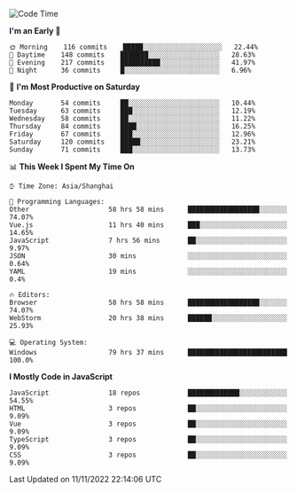 <!--START_SECTION:waka-->
![Code Time](http://img.shields.io/badge/Code%20Time-1%2C504%20hrs%204%20mins-blue)

**I'm an Early 🐤** 

```text
🌞 Morning    116 commits    █████░░░░░░░░░░░░░░░░░░░░   22.44% 
🌆 Daytime    148 commits    ███████░░░░░░░░░░░░░░░░░░   28.63% 
🌃 Evening    217 commits    ██████████░░░░░░░░░░░░░░░   41.97% 
🌙 Night      36 commits     █░░░░░░░░░░░░░░░░░░░░░░░░   6.96%

```
📅 **I'm Most Productive on Saturday** 

```text
Monday       54 commits     ██░░░░░░░░░░░░░░░░░░░░░░░   10.44% 
Tuesday      63 commits     ███░░░░░░░░░░░░░░░░░░░░░░   12.19% 
Wednesday    58 commits     ██░░░░░░░░░░░░░░░░░░░░░░░   11.22% 
Thursday     84 commits     ████░░░░░░░░░░░░░░░░░░░░░   16.25% 
Friday       67 commits     ███░░░░░░░░░░░░░░░░░░░░░░   12.96% 
Saturday     120 commits    █████░░░░░░░░░░░░░░░░░░░░   23.21% 
Sunday       71 commits     ███░░░░░░░░░░░░░░░░░░░░░░   13.73%

```


📊 **This Week I Spent My Time On** 

```text
⌚︎ Time Zone: Asia/Shanghai

💬 Programming Languages: 
Other                    58 hrs 58 mins      ██████████████████░░░░░░░   74.07% 
Vue.js                   11 hrs 40 mins      ███░░░░░░░░░░░░░░░░░░░░░░   14.65% 
JavaScript               7 hrs 56 mins       ██░░░░░░░░░░░░░░░░░░░░░░░   9.97% 
JSON                     30 mins             ░░░░░░░░░░░░░░░░░░░░░░░░░   0.64% 
YAML                     19 mins             ░░░░░░░░░░░░░░░░░░░░░░░░░   0.4%

🔥 Editors: 
Browser                  58 hrs 58 mins      ██████████████████░░░░░░░   74.07% 
WebStorm                 20 hrs 38 mins      ██████░░░░░░░░░░░░░░░░░░░   25.93%

💻 Operating System: 
Windows                  79 hrs 37 mins      █████████████████████████   100.0%

```

**I Mostly Code in JavaScript** 

```text
JavaScript               18 repos            █████████████░░░░░░░░░░░░   54.55% 
HTML                     3 repos             ██░░░░░░░░░░░░░░░░░░░░░░░   9.09% 
Vue                      3 repos             ██░░░░░░░░░░░░░░░░░░░░░░░   9.09% 
TypeScript               3 repos             ██░░░░░░░░░░░░░░░░░░░░░░░   9.09% 
CSS                      3 repos             ██░░░░░░░░░░░░░░░░░░░░░░░   9.09%

```



 Last Updated on 11/11/2022 22:14:06 UTC
<!--END_SECTION:waka-->

<!--
**likaiqiang/likaiqiang** is a ✨ _special_ ✨ repository because its `README.md` (this file) appears on your GitHub profile.

Here are some ideas to get you started:

- 🔭 I’m currently working on ...
- 🌱 I’m currently learning ...
- 👯 I’m looking to collaborate on ...
- 🤔 I’m looking for help with ...
- 💬 Ask me about ...
- 📫 How to reach me: ...
- 😄 Pronouns: ...
- ⚡ Fun fact: ...
-->
